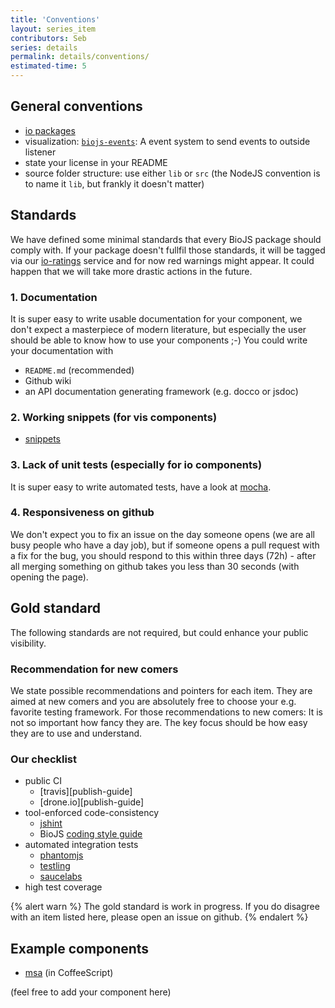 ```yaml
---
title: 'Conventions'
layout: series_item
contributors: Seb
series: details
permalink: details/conventions/
estimated-time: 5
---
```


General conventions
----------

* [io packages](https://github.com/biojs/biojs/wiki/BioJS-parser)
* visualization: [`biojs-events`](https://github.com/biojs/biojs-events): A event system to send events to outside listener
* state your license in your README
* source folder structure: use either `lib` or `src` (the NodeJS convention is to
name it `lib`, but frankly it doesn't matter)

Standards
---------

We have defined some minimal standards that every BioJS package should comply with. If your package doesn't fullfil those standards, it will be tagged via our [io-ratings](https://github.com/biojs/io-ratings) service and for now red warnings might appear. It could happen that we will take more drastic actions in the future.

### 1. Documentation

It is super easy to write usable documentation for your component, we don't expect a masterpiece of modern literature, but especially the user should be able to know how to use your components ;-)
You could write your documentation with
* `README.md` (recommended)
* Github wiki
* an API documentation generating framework (e.g. docco or jsdoc)

### 2. Working snippets (for vis components)

* [snippets](https://github.com/greenify/biojs-sniper)

### 3. Lack of unit tests (especially for io components)

It is super easy to write automated tests, have a look at [mocha](http://webapplog.com/test-driven-development-in-node-js-with-mocha/).

### 4. Responsiveness on github

We don't expect you to fix an issue on the day someone opens (we are all busy people who have a day job), but if someone opens a pull request with a fix for the bug, you should respond to this within three days (72h) - after all merging something on github takes you less than 30 seconds (with opening the page).

Gold standard
-------------

The following standards are not required, but could enhance your public visibility.

### Recommendation for new comers

We state possible recommendations and pointers for each item. They are aimed at new comers and you are absolutely free to choose your e.g. favorite testing framework.
For those recommendations to new comers: It is not so important how fancy they are. The key focus should be how easy they are to use and understand.

### Our checklist

* public CI
  - [travis][publish-guide]
  - [drone.io][publish-guide]
* tool-enforced code-consistency
  - [jshint](http://www.jshint.com/)
  - BioJS [coding style guide](https://github.com/biojs/style-guide)
* automated integration tests
  - [phantomjs](https://www.npmjs.org/package/phantomjs)
  - [testling](https://ci.testling.com/)
  - [saucelabs](https://saucelabs.com/)
* high test coverage

{% alert warn %}
The gold standard is work in progress.
If you do disagree with an item listed here, please open an issue on github.
{% endalert %}


Example components
-----------------

* [msa](https://github.com/greenify/msa) (in CoffeeScript)

(feel free to add your component here)
